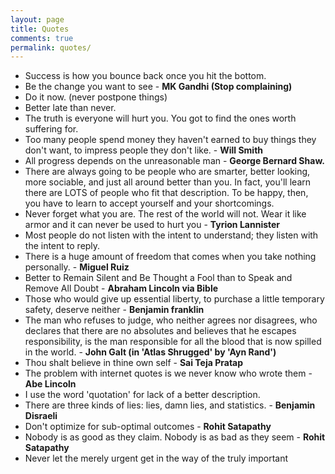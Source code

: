 ```yaml
---
layout: page
title: Quotes
comments: true
permalink: quotes/
---
```

- Success is how you bounce back once you hit the bottom.
- Be the change you want to see - **MK Gandhi (Stop complaining)**
- Do it now. (never postpone things)
- Better late than never.
- The truth is everyone will hurt you. You got to find the ones worth suffering for.
- Too many people spend money they haven't earned to buy things they don't want, to impress people they don't like. - **Will Smith**
- All progress depends on the unreasonable man - **George Bernard Shaw.**
- There are always going to be people who are smarter, better looking, more sociable, and just all around better than you. In fact, you'll learn there are LOTS of people who fit that description. To be happy, then, you have to learn to accept yourself and your shortcomings.
- Never forget what you are. The rest of the world will not. Wear it like armor and it can never be used to hurt you - **Tyrion Lannister**
- Most people do not listen with the intent to understand; they listen with the intent to reply.
- There is a huge amount of freedom that comes when you take nothing personally. - **Miguel Ruiz**
- Better to Remain Silent and Be Thought a Fool than to Speak and Remove All Doubt - **Abraham Lincoln via Bible**
- Those who would give up essential liberty, to purchase a little temporary safety, deserve neither - **Benjamin franklin**
- The man who refuses to judge, who neither agrees nor disagrees, who declares that there are no absolutes and believes that he escapes responsibility, is the man responsible for all the blood that is now spilled in the world. - **John Galt (in 'Atlas Shrugged' by 'Ayn Rand')**
- Thou shalt believe in thine own self - **Sai Teja Pratap**
- The problem with internet quotes is we never know who wrote them - **Abe Lincoln**
- I use the word 'quotation' for lack of a better description.
- There are three kinds of lies: lies, damn lies, and statistics. - **Benjamin Disraeli**
- Don't optimize for sub-optimal outcomes - **Rohit Satapathy**
- Nobody is as good as they claim. Nobody is as bad as they seem - **Rohit Satapathy**
- Never let the merely urgent get in the way of the truly important
